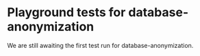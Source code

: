 # Playground tests for database-anonymization
We are still awaiting the first test run for database-anonymization.
